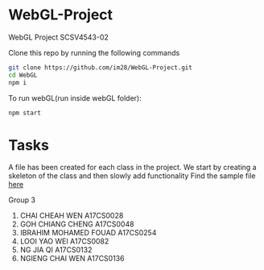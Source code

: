 # WebGL-Project
WebGL Project SCSV4543-02

Clone this repo by running the following commands

```bash
git clone https://github.com/im28/WebGL-Project.git
cd WebGL
npm i
```


To run webGL(run inside webGL folder):
```bash
npm start
```
# Tasks
A file has been created for each class in the project.
We start by creating a skeleton of the class and then slowly add functionality 
Find the sample file [here](WebGL/src/js/Light.js)

Group 3
1. CHAI CHEAH WEN A17CS0028
2. GOH CHIANG CHENG A17CS0048
3. IBRAHIM MOHAMED FOUAD A17CS0254
4. LOOI YAO WEI A17CS0082
5. NG JIA QI A17CS0132
6. NGIENG CHAI WEN A17CS0136
